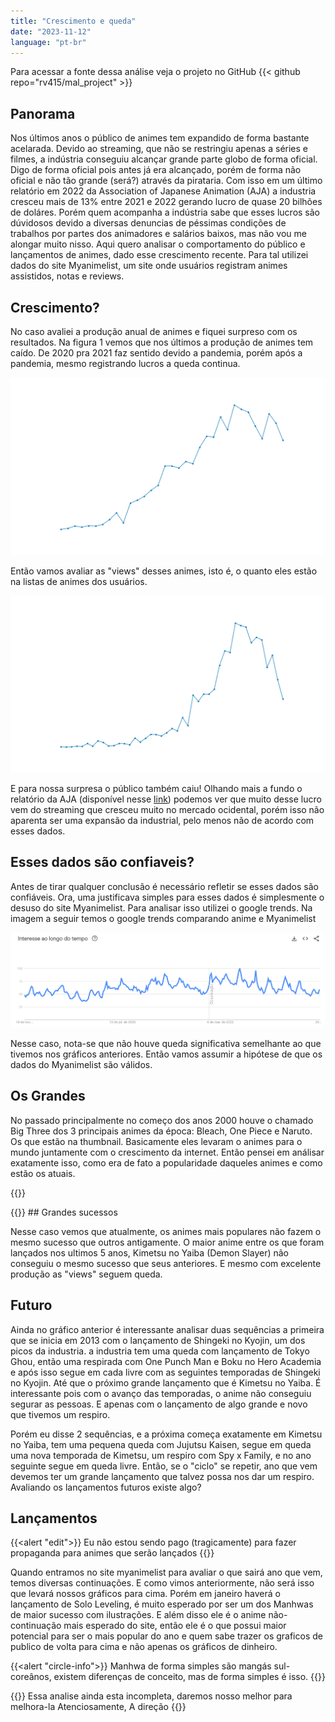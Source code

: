 ```yaml
---
title: "Crescimento e queda"
date: "2023-11-12"
language: "pt-br"
---
```


Para acessar a fonte dessa análise veja o projeto no GitHub
{{< github repo="rv415/mal_project" >}}

## Panorama 

Nos últimos anos o público de animes tem expandido de forma bastante acelarada. Devido ao streaming, que não se restringiu apenas a séries e filmes, a indústria conseguiu alcançar grande parte globo de forma oficial. Digo de forma oficial pois antes já era alcançado, porém de forma não oficial e não tão grande (será?) através da pirataria. Com isso em um último relatório em 2022 da Association of Japanese Animation (AJA) a industria cresceu mais de 13% entre 2021 e 2022 gerando lucro de quase 20 bilhões de doláres. Porém quem acompanha a indústria sabe que esses lucros são dúvidosos devido a diversas denuncias de péssimas condições de trabalhos por partes dos animadores e salários baixos, mas não vou me alongar muito nisso. Aqui quero analisar o comportamento do público e lançamentos de animes, dado esse crescimento recente. Para tal utilizei dados do site Myanimelist, um site onde usuários registram animes assistidos, notas e reviews.

## Crescimento?

No caso avaliei a produção anual de animes e fiquei surpreso com os resultados. Na figura 1 vemos que nos últimos a produção de animes tem caído. De 2020 pra 2021 faz sentido devido a pandemia, porém após a pandemia, mesmo registrando lucros a queda continua.

![Grafico de animes lançados por ano](producao_anual.png "[Figura 1](): Grafico de animes lançados por ano")

Então vamos avaliar as "views" desses animes, isto é, o quanto eles estão na listas de animes dos usuários.

![Grafico de animes lançados por ano](views_ano.png "[Figura 2](): Grafico de views por ano")

E para nossa surpresa o público também caiu! Olhando mais a fundo o relatório da AJA (disponível nesse [link](https://aja.gr.jp/download/2022_anime_ind_rpt_summary_en)) podemos ver que muito desse lucro vem do streaming que cresceu muito no mercado ocidental, porém isso não aparenta ser uma expansão da industrial, pelo menos não de acordo com esses dados.


## Esses dados são confiaveis?

Antes de tirar qualquer conclusão é necessário refletir se esses dados são confiáveis. Ora, uma justificava simples para esses dados é simplesmente o desuso do site Myanimelist. Para analisar isso utilizei o google trends. Na imagem a seguir temos o google trends comparando anime e Myanimelist

![Grafico de animes lançados por ano](mal_time.png "[Figura 3](): Evolução do Myanimelist no tempo")

Nesse caso, nota-se que não houve queda significativa semelhante ao que tivemos nos gráficos anteriores. Então vamos assumir a hipótese de que os dados do Myanimelist são válidos.

## Os Grandes

No passado principalmente no começo dos anos 2000 houve o chamado Big Three dos 3 principais animes da época: Bleach, One Piece e Naruto. Os que estão na thumbnail. Basicamente eles levaram o animes para o mundo juntamente com o crescimento da internet. Então pensei em análisar exatamente isso, como era de fato a popularidade daqueles animes e como estão os atuais.

{{<rawhtml>}}
<div>                        <script type="text/javascript">window.PlotlyConfig = {MathJaxConfig: 'local'};</script>
        <script charset="utf-8" src="https://cdn.plot.ly/plotly-2.26.0.min.js"></script>                <div id="ca4ff10b-c0a5-4933-9e83-4b4d6cd4c18b" class="plotly-graph-div" style="height:100%; width:100%;"></div>            <script type="text/javascript">                                    window.PLOTLYENV=window.PLOTLYENV || {};                                    if (document.getElementById("ca4ff10b-c0a5-4933-9e83-4b4d6cd4c18b")) {                    Plotly.newPlot(                        "ca4ff10b-c0a5-4933-9e83-4b4d6cd4c18b",                        [{"customdata":[["Dragon Ball Z Movie 05: Tobikkiri no Saikyou tai Saikyou"],["Yuu☆Yuu☆Hakusho"],["Slam Dunk"],["Bishoujo Senshi Sailor Moon S"],["Neon Genesis Evangelion"],["Dragon Ball GT"],["Mononoke Hime"],["Cowboy Bebop"],["One Piece"],["FLCL"],["Sen to Chihiro no Kamikakushi"],["Naruto"],["Fullmetal Alchemist"],["Bleach"],["Mushishi"],["Death Note"],["Naruto: Shippuuden"],["Toradora!"],["Fullmetal Alchemist: Brotherhood"],["Angel Beats!"],["Hunter x Hunter (2011)"],["Sword Art Online"],["Shingeki no Kyojin"],["Tokyo Ghoul"],["One Punch Man"],["Boku no Hero Academia"],["Shingeki no Kyojin Season 2"],["Shingeki no Kyojin Season 3"],["Kimetsu no Yaiba"],["Jujutsu Kaisen"],["Kimetsu no Yaiba: Yuukaku-hen"],["Spy x Family"],["Kimetsu no Yaiba: Katanakaji no Sato-hen"]],"hovertemplate":"start_date=%{x}\u003cbr\u003enum_list_users=%{y}\u003cbr\u003etitle=%{customdata[0]}\u003cextra\u003e\u003c\u002fextra\u003e","legendgroup":"","line":{"color":"#636efa","dash":"solid"},"marker":{"symbol":"circle"},"mode":"lines","name":"","orientation":"v","showlegend":false,"x":[1991.0,1992.0,1993.0,1994.0,1995.0,1996.0,1997.0,1998.0,1999.0,2000.0,2001.0,2002.0,2003.0,2004.0,2005.0,2006.0,2007.0,2008.0,2009.0,2010.0,2011.0,2012.0,2013.0,2014.0,2015.0,2016.0,2017.0,2018.0,2019.0,2020.0,2021.0,2022.0,2023.0],"xaxis":"x","y":[145680,668933,291547,144033,1764477,617565,1218714,1813656,2264028,803885,1802113,2777723,1445972,1908524,809369,3795011,2409312,2158044,3247266,2038514,2732106,3003860,3827933,2751837,3127160,2943331,2630433,2276083,2907846,2376151,1332783,1440662,711117],"yaxis":"y","type":"scatter"}],                        {"template":{"data":{"histogram2dcontour":[{"type":"histogram2dcontour","colorbar":{"outlinewidth":0,"ticks":""},"colorscale":[[0.0,"#0d0887"],[0.1111111111111111,"#46039f"],[0.2222222222222222,"#7201a8"],[0.3333333333333333,"#9c179e"],[0.4444444444444444,"#bd3786"],[0.5555555555555556,"#d8576b"],[0.6666666666666666,"#ed7953"],[0.7777777777777778,"#fb9f3a"],[0.8888888888888888,"#fdca26"],[1.0,"#f0f921"]]}],"choropleth":[{"type":"choropleth","colorbar":{"outlinewidth":0,"ticks":""}}],"histogram2d":[{"type":"histogram2d","colorbar":{"outlinewidth":0,"ticks":""},"colorscale":[[0.0,"#0d0887"],[0.1111111111111111,"#46039f"],[0.2222222222222222,"#7201a8"],[0.3333333333333333,"#9c179e"],[0.4444444444444444,"#bd3786"],[0.5555555555555556,"#d8576b"],[0.6666666666666666,"#ed7953"],[0.7777777777777778,"#fb9f3a"],[0.8888888888888888,"#fdca26"],[1.0,"#f0f921"]]}],"heatmap":[{"type":"heatmap","colorbar":{"outlinewidth":0,"ticks":""},"colorscale":[[0.0,"#0d0887"],[0.1111111111111111,"#46039f"],[0.2222222222222222,"#7201a8"],[0.3333333333333333,"#9c179e"],[0.4444444444444444,"#bd3786"],[0.5555555555555556,"#d8576b"],[0.6666666666666666,"#ed7953"],[0.7777777777777778,"#fb9f3a"],[0.8888888888888888,"#fdca26"],[1.0,"#f0f921"]]}],"heatmapgl":[{"type":"heatmapgl","colorbar":{"outlinewidth":0,"ticks":""},"colorscale":[[0.0,"#0d0887"],[0.1111111111111111,"#46039f"],[0.2222222222222222,"#7201a8"],[0.3333333333333333,"#9c179e"],[0.4444444444444444,"#bd3786"],[0.5555555555555556,"#d8576b"],[0.6666666666666666,"#ed7953"],[0.7777777777777778,"#fb9f3a"],[0.8888888888888888,"#fdca26"],[1.0,"#f0f921"]]}],"contourcarpet":[{"type":"contourcarpet","colorbar":{"outlinewidth":0,"ticks":""}}],"contour":[{"type":"contour","colorbar":{"outlinewidth":0,"ticks":""},"colorscale":[[0.0,"#0d0887"],[0.1111111111111111,"#46039f"],[0.2222222222222222,"#7201a8"],[0.3333333333333333,"#9c179e"],[0.4444444444444444,"#bd3786"],[0.5555555555555556,"#d8576b"],[0.6666666666666666,"#ed7953"],[0.7777777777777778,"#fb9f3a"],[0.8888888888888888,"#fdca26"],[1.0,"#f0f921"]]}],"surface":[{"type":"surface","colorbar":{"outlinewidth":0,"ticks":""},"colorscale":[[0.0,"#0d0887"],[0.1111111111111111,"#46039f"],[0.2222222222222222,"#7201a8"],[0.3333333333333333,"#9c179e"],[0.4444444444444444,"#bd3786"],[0.5555555555555556,"#d8576b"],[0.6666666666666666,"#ed7953"],[0.7777777777777778,"#fb9f3a"],[0.8888888888888888,"#fdca26"],[1.0,"#f0f921"]]}],"mesh3d":[{"type":"mesh3d","colorbar":{"outlinewidth":0,"ticks":""}}],"scatter":[{"fillpattern":{"fillmode":"overlay","size":10,"solidity":0.2},"type":"scatter"}],"parcoords":[{"type":"parcoords","line":{"colorbar":{"outlinewidth":0,"ticks":""}}}],"scatterpolargl":[{"type":"scatterpolargl","marker":{"colorbar":{"outlinewidth":0,"ticks":""}}}],"bar":[{"error_x":{"color":"#2a3f5f"},"error_y":{"color":"#2a3f5f"},"marker":{"line":{"color":"#E5ECF6","width":0.5},"pattern":{"fillmode":"overlay","size":10,"solidity":0.2}},"type":"bar"}],"scattergeo":[{"type":"scattergeo","marker":{"colorbar":{"outlinewidth":0,"ticks":""}}}],"scatterpolar":[{"type":"scatterpolar","marker":{"colorbar":{"outlinewidth":0,"ticks":""}}}],"histogram":[{"marker":{"pattern":{"fillmode":"overlay","size":10,"solidity":0.2}},"type":"histogram"}],"scattergl":[{"type":"scattergl","marker":{"colorbar":{"outlinewidth":0,"ticks":""}}}],"scatter3d":[{"type":"scatter3d","line":{"colorbar":{"outlinewidth":0,"ticks":""}},"marker":{"colorbar":{"outlinewidth":0,"ticks":""}}}],"scattermapbox":[{"type":"scattermapbox","marker":{"colorbar":{"outlinewidth":0,"ticks":""}}}],"scatterternary":[{"type":"scatterternary","marker":{"colorbar":{"outlinewidth":0,"ticks":""}}}],"scattercarpet":[{"type":"scattercarpet","marker":{"colorbar":{"outlinewidth":0,"ticks":""}}}],"carpet":[{"aaxis":{"endlinecolor":"#2a3f5f","gridcolor":"white","linecolor":"white","minorgridcolor":"white","startlinecolor":"#2a3f5f"},"baxis":{"endlinecolor":"#2a3f5f","gridcolor":"white","linecolor":"white","minorgridcolor":"white","startlinecolor":"#2a3f5f"},"type":"carpet"}],"table":[{"cells":{"fill":{"color":"#EBF0F8"},"line":{"color":"white"}},"header":{"fill":{"color":"#C8D4E3"},"line":{"color":"white"}},"type":"table"}],"barpolar":[{"marker":{"line":{"color":"#E5ECF6","width":0.5},"pattern":{"fillmode":"overlay","size":10,"solidity":0.2}},"type":"barpolar"}],"pie":[{"automargin":true,"type":"pie"}]},"layout":{"autotypenumbers":"strict","colorway":["#636efa","#EF553B","#00cc96","#ab63fa","#FFA15A","#19d3f3","#FF6692","#B6E880","#FF97FF","#FECB52"],"font":{"color":"#2a3f5f"},"hovermode":"closest","hoverlabel":{"align":"left"},"paper_bgcolor":"white","plot_bgcolor":"#E5ECF6","polar":{"bgcolor":"#E5ECF6","angularaxis":{"gridcolor":"white","linecolor":"white","ticks":""},"radialaxis":{"gridcolor":"white","linecolor":"white","ticks":""}},"ternary":{"bgcolor":"#E5ECF6","aaxis":{"gridcolor":"white","linecolor":"white","ticks":""},"baxis":{"gridcolor":"white","linecolor":"white","ticks":""},"caxis":{"gridcolor":"white","linecolor":"white","ticks":""}},"coloraxis":{"colorbar":{"outlinewidth":0,"ticks":""}},"colorscale":{"sequential":[[0.0,"#0d0887"],[0.1111111111111111,"#46039f"],[0.2222222222222222,"#7201a8"],[0.3333333333333333,"#9c179e"],[0.4444444444444444,"#bd3786"],[0.5555555555555556,"#d8576b"],[0.6666666666666666,"#ed7953"],[0.7777777777777778,"#fb9f3a"],[0.8888888888888888,"#fdca26"],[1.0,"#f0f921"]],"sequentialminus":[[0.0,"#0d0887"],[0.1111111111111111,"#46039f"],[0.2222222222222222,"#7201a8"],[0.3333333333333333,"#9c179e"],[0.4444444444444444,"#bd3786"],[0.5555555555555556,"#d8576b"],[0.6666666666666666,"#ed7953"],[0.7777777777777778,"#fb9f3a"],[0.8888888888888888,"#fdca26"],[1.0,"#f0f921"]],"diverging":[[0,"#8e0152"],[0.1,"#c51b7d"],[0.2,"#de77ae"],[0.3,"#f1b6da"],[0.4,"#fde0ef"],[0.5,"#f7f7f7"],[0.6,"#e6f5d0"],[0.7,"#b8e186"],[0.8,"#7fbc41"],[0.9,"#4d9221"],[1,"#276419"]]},"xaxis":{"gridcolor":"white","linecolor":"white","ticks":"","title":{"standoff":15},"zerolinecolor":"white","automargin":true,"zerolinewidth":2},"yaxis":{"gridcolor":"white","linecolor":"white","ticks":"","title":{"standoff":15},"zerolinecolor":"white","automargin":true,"zerolinewidth":2},"scene":{"xaxis":{"backgroundcolor":"#E5ECF6","gridcolor":"white","linecolor":"white","showbackground":true,"ticks":"","zerolinecolor":"white","gridwidth":2},"yaxis":{"backgroundcolor":"#E5ECF6","gridcolor":"white","linecolor":"white","showbackground":true,"ticks":"","zerolinecolor":"white","gridwidth":2},"zaxis":{"backgroundcolor":"#E5ECF6","gridcolor":"white","linecolor":"white","showbackground":true,"ticks":"","zerolinecolor":"white","gridwidth":2}},"shapedefaults":{"line":{"color":"#2a3f5f"}},"annotationdefaults":{"arrowcolor":"#2a3f5f","arrowhead":0,"arrowwidth":1},"geo":{"bgcolor":"white","landcolor":"#E5ECF6","subunitcolor":"white","showland":true,"showlakes":true,"lakecolor":"white"},"title":{"x":0.05},"mapbox":{"style":"light"}}},"xaxis":{"anchor":"y","domain":[0.0,1.0],"title":{"text":"Ano de Início","font":{"color":"white"}},"tickfont":{"color":"white"}},"yaxis":{"anchor":"x","domain":[0.0,1.0],"title":{"text":"Número de Usuários","font":{"color":"white"}},"tickfont":{"color":"white"}},"legend":{"tracegroupgap":0},"margin":{"t":60},"paper_bgcolor":"rgba(0,0,0,0)","plot_bgcolor":"rgba(0,0,0,0)"},                        {"responsive": true}                    )                };                            </script>        </div>
{{</rawhtml>}}
## Grandes sucessos

Nesse caso vemos que atualmente, os animes mais populares não fazem o mesmo sucesso que outros antigamente. O maior anime entre os que foram lançados nos ultimos 5 anos, Kimetsu no Yaiba (Demon Slayer) não conseguiu o mesmo sucesso que seus anteriores. E mesmo com excelente produção as "views" seguem queda.

## Futuro
Ainda no gráfico anterior é interessante analisar duas sequências a primeira que se inicia em 2013 com o lançamento de Shingeki no Kyojin, um dos picos da industria. a industria tem uma queda com lançamento de Tokyo Ghou, então uma respirada com One Punch Man e Boku no Hero Academia e após isso segue em cada livre com as seguintes temporadas de Shingeki no Kyojin. Até que o próximo grande lançamento que é Kimetsu no Yaiba. É interessante pois com o avanço das temporadas, o anime não conseguiu segurar as pessoas. E apenas com o lançamento de algo grande e novo que tivemos um respiro.

Porém eu disse 2 sequências, e a próxima começa exatamente em Kimetsu no Yaiba, tem uma pequena queda com Jujutsu Kaisen, segue em queda uma nova temporada de Kimetsu, um respiro com Spy x Family, e no ano seguinte segue em queda livre. Então, se o "ciclo" se repetir, ano que vem devemos ter um grande lançamento que talvez possa nos dar um respiro. Avaliando os lançamentos futuros existe algo?

## Lançamentos 

{{<alert "edit">}}
Eu não estou sendo pago (tragicamente) para fazer propaganda para animes que serão lançados
{{</alert>}}

Quando entramos no site myanimelist para avaliar o que sairá ano que vem, temos diversas continuações. E como vimos anteriormente, não será isso que levará nossos gráficos para cima. Porém em janeiro haverá o lançamento de Solo Leveling, é muito esperado por ser um dos Manhwas de maior sucesso com ilustrações. E além disso ele é o anime não-continuação mais esperado do site, então ele é o que possui maior potencial para ser o mais popular do ano e quem sabe trazer os graficos de publico de volta para cima e não apenas os gráficos de dinheiro.

{{<alert "circle-info">}}
Manhwa de forma simples são mangás sul-coreânos, existem diferenças de conceito, mas de forma simples é isso.
{{</alert>}}
<br>

{{<alert icon="fire" cardColor="#FF0000" iconColor="#ff4f4f" textColor="#ffffff">}}
Essa analise ainda esta incompleta, daremos nosso melhor para melhora-la
Atenciosamente,
A direção
{{</alert>}}

